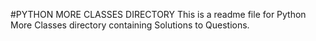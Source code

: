 #PYTHON MORE CLASSES DIRECTORY
This is a readme file for Python More Classes directory containing
Solutions to Questions.
